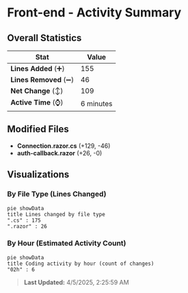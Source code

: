 # Front-end - Activity Summary 

## Overall Statistics

| Stat                   | Value                                                             |
| ---------------------- | ----------------------------------------------------------------- |
| **Lines Added** (➕)   | 155                                          |
| **Lines Removed** (➖) | 46                                        |
| **Net Change** (↕)    | 109                |
| **Active Time** (⌚)   | 6 minutes |


## Modified Files
- **Connection.razor.cs** (+129, -46)
- **auth-callback.razor** (+26, -0)

## Visualizations

### By File Type (Lines Changed)

```mermaid
pie showData
title Lines changed by file type
".cs" : 175
".razor" : 26
```

### By Hour (Estimated Activity Count)

```mermaid
pie showData
title Coding activity by hour (count of changes)
"02h" : 6
```


> **Last Updated:** 4/5/2025, 2:25:59 AM
